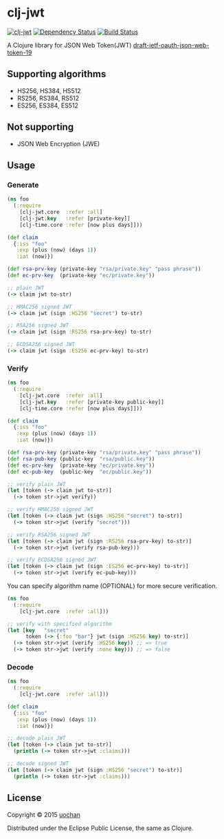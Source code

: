 # clj-jwt

[![clj-jwt](https://img.shields.io/clojars/v/threatgrid/clj-jwt.svg)](https://clojars.org/threatgrid/clj-jwt)
[![Dependency Status](https://www.versioneye.com/user/projects/53462a37e97a46e756000308/badge.png)](https://www.versioneye.com/user/projects/53462a37e97a46e756000308)
[![Build Status](https://travis-ci.org/threatgrid/clj-jwt.png?branch=master)](https://travis-ci.org/threatgrid/clj-jwt)

A Clojure library for JSON Web Token(JWT) [draft-ietf-oauth-json-web-token-19](http://tools.ietf.org/html/draft-ietf-oauth-json-web-token-19)

## Supporting algorithms
 * HS256, HS384, HS512
 * RS256, RS384, RS512
 * ES256, ES384, ES512

## Not supporting
 * JSON Web Encryption (JWE)

## Usage

### Generate

```clojure
(ns foo
  (:require
    [clj-jwt.core  :refer :all]
    [clj-jwt.key   :refer [private-key]]
    [clj-time.core :refer [now plus days]]))

(def claim
  {:iss "foo"
   :exp (plus (now) (days 1))
   :iat (now)})

(def rsa-prv-key (private-key "rsa/private.key" "pass phrase"))
(def ec-prv-key  (private-key "ec/private.key"))

;; plain JWT
(-> claim jwt to-str)

;; HMAC256 signed JWT
(-> claim jwt (sign :HS256 "secret") to-str)

;; RSA256 signed JWT
(-> claim jwt (sign :RS256 rsa-prv-key) to-str)

;; ECDSA256 signed JWT
(-> claim jwt (sign :ES256 ec-prv-key) to-str)
```

### Verify

```clojure
(ns foo
  (:require
    [clj-jwt.core  :refer :all]
    [clj-jwt.key   :refer [private-key public-key]]
    [clj-time.core :refer [now plus days]]))

(def claim
  {:iss "foo"
   :exp (plus (now) (days 1))
   :iat (now)})

(def rsa-prv-key (private-key "rsa/private.key" "pass phrase"))
(def rsa-pub-key (public-key  "rsa/public.key"))
(def ec-prv-key  (private-key "ec/private.key"))
(def ec-pub-key  (public-key  "ec/public.key"))

;; verify plain JWT
(let [token (-> claim jwt to-str)]
  (-> token str->jwt verify))

;; verify HMAC256 signed JWT
(let [token (-> claim jwt (sign :HS256 "secret") to-str)]
  (-> token str->jwt (verify "secret")))

;; verify RSA256 signed JWT
(let [token (-> claim jwt (sign :RS256 rsa-prv-key) to-str)]
  (-> token str->jwt (verify rsa-pub-key)))

;; verify ECDSA256 signed JWT
(let [token (-> claim jwt (sign :ES256 ec-prv-key) to-str)]
  (-> token str->jwt (verify ec-pub-key)))
```

You can specify algorithm name (OPTIONAL) for more secure verification.

```clj
(ns foo
  (:require
    [clj-jwt.core  :refer :all]))

;; verify with specified algorithm
(let [key   "secret"
      token (-> {:foo "bar"} jwt (sign :HS256 key) to-str)]
  (-> token str->jwt (verify :HS256 key)) ;; => true
  (-> token str->jwt (verify :none key))) ;; => false
```

### Decode

```clj
(ns foo
  (:require
    [clj-jwt.core  :refer :all]))

(def claim
  {:iss "foo"
   :exp (plus (now) (days 1))
   :iat (now)})

;; decode plain JWT
(let [token (-> claim jwt to-str)]
  (println (-> token str->jwt :claims)))

;; decode signed JWT
(let [token (-> claim jwt (sign :HS256 "secret") to-str)]
  (println (-> token str->jwt :claims)))
```

## License

Copyright © 2015 [uochan](http://twitter.com/uochan)

Distributed under the Eclipse Public License, the same as Clojure.
